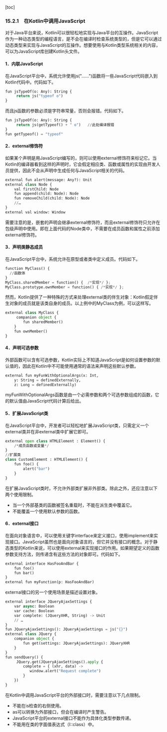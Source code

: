 [toc]

### 15.2.1　在Kotlin中调用JavaScript

对于Java平台来说，Kotlin可以很轻松地实现与Java平台的互操作。JavaScript作为一种动态类型的编程语言，是不会在编译时检查系统类型的，但是它可以通过动态类型来实现与JavaScript的互操作。想要使用与Kotlin类型系统相关的内容，可以为JavaScript库创建Kotlin头文件。

#### 1．内联JavaScript

在JavaScript平台中，系统允许使用js("……")函数将一些JavaScript代码嵌入到Kotlin代码中。代码如下。

```python
fun jsTypeOf(o: Any): String {
     return js("typeof o")
}
```

而且js函数的参数必须是字符串常量，否则会报错。代码如下。

```python
fun jsTypeOf(o: Any): String {
     return js(getTypeof() + " o")   //此处编译报错
}
fun getTypeof() = "typeof"
```

#### 2．external修饰符

如果某个声明是用JavaScript编写的，则可以使用external修饰符来标记它。当Kotlin的编译器看到这样的声明时，它会假定相应类、函数或属性的实现由开发人员提供，因此不会从声明中生成任何与JavaScript相关的代码。

```python
external fun alert(message: Any?): Unit
external class Node {
    val firstChild: Node
    fun append(child: Node): Node
    fun removeChild(child: Node): Node
    //…
}
external val window: Window
```

需要注意的是，嵌套的声明会继承external修饰符，而且external修饰符只允许在包级声明中使用。即在上面代码的Node类中，不需要在成员函数和属性之前添加external修饰符。

#### 3．声明类静态成员

在JavaScript平台中，系统允许在原型或者类中定义成员。代码如下。

```python
function MyClass() {
  //函数体
}
MyClass.sharedMember = function() {  /*实现*/ };
MyClass.prototype.ownMember = function() { /*实现*/ };
```

然而，Kotlin提供了一种特殊的方式来处理external类的伴生对象：Kotlin假定伴生对象的成员就是该类自身的成员。以上例中的MyClass为例，可以这样写。

```python
external class MyClass {
     companion object {
        fun sharedMember()
    }
    fun ownMember()
}
```

#### 4．声明可选参数

外部函数可以含有可选参数，Kotlin实际上不知道JavaScript是如何设置参数的默认值的，因此在Kotlin中不可能使用通常的语法来声明这些默认参数。

```python
external fun myFunWithOptionalArgs(x: Int,
    y: String = definedExternally,
    z: Long = definedExternally)
```

myFunWithOptionalArgs函数是由一个必需参数和两个可选参数组成的函数，它的默认值由JavaScript代码计算后给出。

#### 5．扩展JavaScript类

在JavaScript平台中，开发者可以轻松地扩展JavaScript类，只需定义一个external类并在非external类中扩展它即可。

```python
external open class HTMLElement : Element() {
    /*成员函数或变量*/
}
//扩展类
class CustomElement : HTMLElement() {
    fun foo() {
        alert("bar")
    }
}
```

在扩展JavaScript类时，不允许外部类扩展非外部类。除此之外，还应注意以下两个使用限制。

+ 当一个外部基类的函数被签名重载时，不能在派生类中覆盖它。
+ 不能覆盖一个使用默认参数的函数。

#### 6．external接口

在面向对象语言中，可以使用关键字interface来定义接口，使用implement来实现接口。JavaScript虽然也是面向对象语言的，但它并没有接口的概念。对于静态类型的Kotlin来说，可以使用external来实现接口的作用。如果期望定义的函数参数支持方法，则传递含有这些方法的对象即可。代码如下。

```python
external interface HasFooAndBar {
    fun foo()
    fun bar()
}
external fun myFunction(p: HasFooAndBar)
```

external接口的另一个使用场景是描述设置对象。

```python
external interface JQueryAjaxSettings {
    var async: Boolean
    var cache: Boolean
    var complete: (JQueryXHR, String) -> Unit
    // …
}
fun JQueryAjaxSettings(): JQueryAjaxSettings = js("{}")
external class JQuery {
    companion object {
        fun get(settings: JQueryAjaxSettings): JQueryXHR
    }
}
fun sendQuery() {
     JQuery.get(JQueryAjaxSettings().apply {
        complete = { (xhr, data) ->
           window.alert("Request complete")
        }
    })
}
```

在Kotlin中调用JavaScript平台的外部接口时，需要注意以下几点限制。

+ 不能在is检查的右侧使用。
+ as可以转换为外部接口，但会在编译时产生警告。
+ JavaScript平台的external接口不能作为具体化类型参数传递。
+ 不能用在类的字面值表达式（I::class）中。

